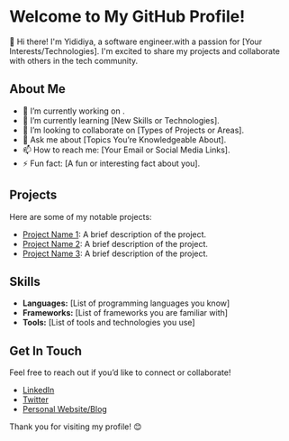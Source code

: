 # Welcome to My GitHub Profile!

👋 Hi there! I'm Yididiya, a software engineer.with a passion for [Your Interests/Technologies]. I'm excited to share my projects and collaborate with others in the tech community.

## About Me

- 🔭 I’m currently working on .
- 🌱 I’m currently learning [New Skills or Technologies].
- 👯 I’m looking to collaborate on [Types of Projects or Areas].
- 💬 Ask me about [Topics You’re Knowledgeable About].
- 📫 How to reach me: [Your Email or Social Media Links].
- ⚡ Fun fact: [A fun or interesting fact about you].

## Projects

Here are some of my notable projects:

- [Project Name 1](link-to-your-project-1): A brief description of the project.
- [Project Name 2](link-to-your-project-2): A brief description of the project.
- [Project Name 3](link-to-your-project-3): A brief description of the project.

## Skills

- **Languages:** [List of programming languages you know]
- **Frameworks:** [List of frameworks you are familiar with]
- **Tools:** [List of tools and technologies you use]

## Get In Touch

Feel free to reach out if you’d like to connect or collaborate!

- [LinkedIn](your-linkedin-url)
- [Twitter](your-twitter-url)
- [Personal Website/Blog](your-website-url)

Thank you for visiting my profile! 😊
